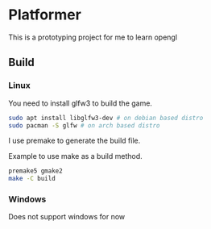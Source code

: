 # Platformer
This is a prototyping project for me to learn opengl

## Build

### Linux
You need to install glfw3 to build the game.

```bash
sudo apt install libglfw3-dev # on debian based distro
sudo pacman -S glfw # on arch based distro
```

I use premake to generate the build file. 

Example to use make as a build method.

```bash
premake5 gmake2
make -C build
```

### Windows
Does not support windows for now

